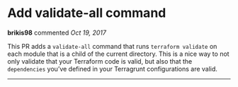 # Add validate-all command

**brikis98** commented *Oct 19, 2017*

This PR adds a `validate-all` command that runs `terraform validate` on each module that is a child of the current directory. This is a nice way to not only validate that your Terraform code is valid, but also that the `dependencies` you’ve defined in your Terragrunt configurations are valid.
<br />
***


